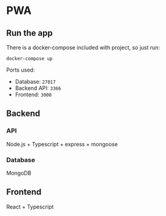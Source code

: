 # PWA

## Run the app

There is a docker-compose included with project, so just run:

`docker-compose up`

Ports used:

- Database: `27017`
- Backend API: `3366`
- Frontend: `3000`

## Backend

### API

Node.js + Typescript + express + mongoose

### Database

MongoDB

## Frontend

React + Typescript

